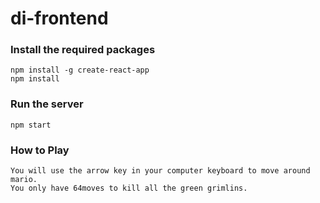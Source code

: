 # di-frontend

### Install the required packages
```
npm install -g create-react-app
npm install
```
### Run the server
```
npm start
```
### How to Play
```
You will use the arrow key in your computer keyboard to move around mario.
You only have 64moves to kill all the green grimlins.
```
